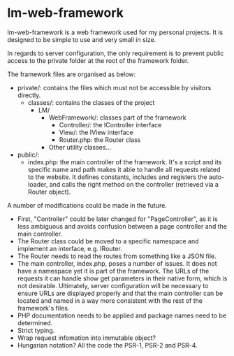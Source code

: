 # lm-web-framework

lm-web-framework is a web framework used for my personal projects. It is 
designed to be simple to use and very small in size.

In regards to server configuration, the only requirement is to prevent public
access to the private folder at the root of the framework folder.

The framework files are organised as below:

 * private/: contains the files which must not be accessible by visitors
 directly.
     * classes/: contains the classes of the project
         * LM/
             * WebFramework/: classes part of the framework
                 * Controller/: the IController interface
                 * View/: the IView interface
                 * Router.php: the Router class
             * Other utility classes…
 * public/:
    * index.php: the main controller of the framework. It's a script and its 
    specific name and path makes it able to handle all requests related to the
    website. It defines constants, includes and registers the auto-loader, and
    calls the right method on the controller (retrieved via a Router object).

A number of modifications could be made in the future.
 * First, "Controller" could be later changed for "PageController", as it is less
ambiguous and avoids confusion between a page controller and the main
controller.
 * The Router class could be moved to a specific namespace and implement an
interface, e.g. IRouter.
 * The Router needs to read the routes from something like a JSON file.
 * The main controller, index.php, poses a number of issues. It does not have
 a namespace yet it is part of the framework. The URLs of the requests it can
 handle show get parameters in their native form, which is not desirable.
 Ultimately, server configuration will be necessary to ensure URLs are displayed
 properly and that the main controller can be located and named in a way more
 consistent with the rest of the framework's files.
 * PHP documentation needs to be applied and package names need to be
 determined.
 * Strict typing.
 * Wrap request infomation into immutable object?
 * Hungarian notation?
All the code the PSR-1, PSR-2 and PSR-4.